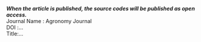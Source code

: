 ***When the article is published, the source codes will be published as open access.*** <br>
Journal Name : Agronomy Journal <br>
DOI :... <br>
Title:... <br>
